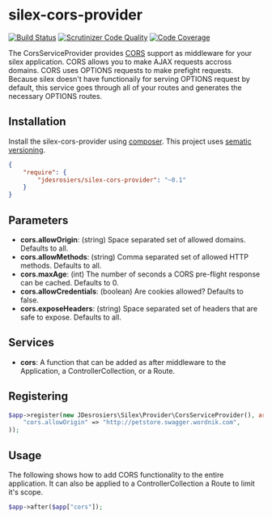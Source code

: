 silex-cors-provider
===================

[![Build Status](https://travis-ci.org/jdesrosiers/silex-cors-provider.png?branch=v0)](https://travis-ci.org/jdesrosiers/silex-cors-provider)
[![Scrutinizer Code Quality](https://scrutinizer-ci.com/g/jdesrosiers/silex-cors-provider/badges/quality-score.png?b=v0)](https://scrutinizer-ci.com/g/jdesrosiers/silex-cors-provider/?branch=v0)
[![Code Coverage](https://scrutinizer-ci.com/g/jdesrosiers/silex-cors-provider/badges/coverage.png?b=v0)](https://scrutinizer-ci.com/g/jdesrosiers/silex-cors-provider/?branch=v0)

The CorsServiceProvider provides [CORS](http://enable-cors.org/) support as middleware for your silex application.  CORS
allows you to make AJAX requests accross domains.  CORS uses OPTIONS requests to make prefight requests.  Because silex
doesn't have functionaily for serving OPTIONS request by default, this service goes through all of your routes and
generates the necessary OPTIONS routes.

Installation
------------
Install the silex-cors-provider using [composer](http://getcomposer.org/).  This project uses [sematic versioning](http://semver.org/).

```json
{
    "require": {
        "jdesrosiers/silex-cors-provider": "~0.1"
    }
}
```

Parameters
----------
* **cors.allowOrigin**: (string) Space separated set of allowed domains.  Defaults to all.
* **cors.allowMethods**: (string) Comma separated set of allowed HTTP methods.  Defaults to all.
* **cors.maxAge**: (int) The number of seconds a CORS pre-flight response can be cached.  Defaults to 0.
* **cors.allowCredentials**: (boolean) Are cookies allowed?  Defaults to false.
* **cors.exposeHeaders**: (string) Space separated set of headers that are safe to expose.  Defaults to all.

Services
--------
* **cors**: A function that can be added as after middleware to the Application, a ControllerCollection, or a Route.

Registering
-----------
```php
$app->register(new JDesrosiers\Silex\Provider\CorsServiceProvider(), array(
    "cors.allowOrigin" => "http://petstore.swagger.wordnik.com",
));
```

Usage
-----
The following shows how to add CORS functionality to the entire application.  It can also be applied to a
ControllerCollection a Route to limit it's scope.
```php
$app->after($app["cors"]);
```
